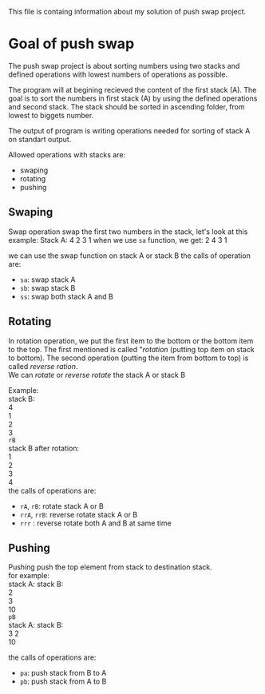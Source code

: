 This file is containg information about my solution of push swap project. 

# Goal of push swap
The push swap project is about sorting numbers using two stacks and defined operations with lowest numbers of operations as possible.

The program will at begining recieved the content of the first stack (A). The goal is to sort the numbers in first stack (A) by using the defined operations and second stack. The stack should be sorted in ascending folder, from lowest to biggets number.

The output of program is writing operations needed for sorting of stack A on standart output.

Allowed operations with stacks are:
- swaping
- rotating
- pushing

## Swaping
Swap operation swap the first two numbers in the stack, let's look at this example:
Stack A:
	4
	2
	3
	1
when we use `sa` function, we get:
	2
	4
	3
	1
  
we can use the swap function on stack A or stack B
the calls of operation are:
- `sa`: swap stack A
- `sb`: swap stack B
- `ss`: swap both stack A and B 

## Rotating
In rotation operation, we put the first item to the bottom or the bottom item to the top. The first mentioned is called "*rotation* (putting top item on stack to bottom). The second operation (putting the item from bottom to top) is called *reverse ration*.  
We can *rotate* or *reverse rotate* the stack A or stack B  
  
Example:  
stack B:  
	4  
	1  
	2  
	3  
`rB`  
stack B after rotation:  
	1  
	2  
	3  
	4  
the calls of operations are:  
- `rA`, `rB`: rotate stack A or B  
- `rrA`, `rrB`: reverse rotate stack A or B  
- `rrr` : reverse rotate both A and B at same time
  
## Pushing
Pushing push the top element from stack to destination stack.  
for example:  
stack A:	stack B:  
	2  
	3  
	10  
`pB`  
stack A:	stack B:  
	3	2  
	10  
  
the calls of operations are:  
- `pa`: push stack from B to A  
- `pb`: push stack from A to B  
